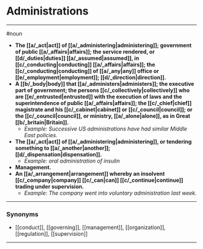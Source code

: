 # Administrations
---
#noun
- **The [[a/_act|act]] of [[a/_administering|administering]]; government of public [[a/_affairs|affairs]]; the service rendered, or [[d/_duties|duties]] [[a/_assumed|assumed]], in [[c/_conducting|conducting]] [[a/_affairs|affairs]]; the [[c/_conducting|conducting]] of [[a/_any|any]] office or [[e/_employment|employment]]; [[d/_direction|direction]].**
- **A [[b/_body|body]] that [[a/_administers|administers]]; the executive part of government; the persons [[c/_collectively|collectively]] who are [[e/_entrusted|entrusted]] with the execution of laws and the superintendence of public [[a/_affairs|affairs]]; the [[c/_chief|chief]] magistrate and his [[c/_cabinet|cabinet]] or [[c/_council|council]]; or the [[c/_council|council]], or ministry, [[a/_alone|alone]], as in Great [[b/_britain|Britain]].**
	- _Example: Successive US administrations have had similar Middle East policies._
- **The [[a/_act|act]] of [[a/_administering|administering]], or tendering something to [[a/_another|another]]; [[d/_dispensation|dispensation]].**
	- _Example: oral administration of insulin_
- **Management.**
- **An [[a/_arrangement|arrangement]] whereby an insolvent [[c/_company|company]] [[c/_can|can]] [[c/_continue|continue]] trading under supervision.**
	- _Example: The company went into voluntary administration last week._
---
### Synonyms
- [[conduct]], [[governing]], [[management]], [[organization]], [[regulation]], [[supervision]]
---
